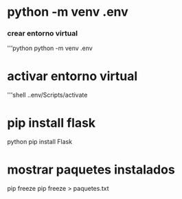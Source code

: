 # python -m venv .env
### crear entorno virtual
'''python
python -m venv .env



# activar entorno virtual
'''shell
.\.env/Scripts/activate

# pip install flask
python
pip install Flask

# mostrar paquetes instalados
pip freeze
pip freeze > paquetes.txt